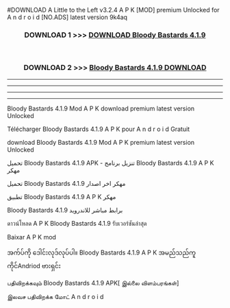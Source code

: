 #DOWNLOAD A Little to the Left v3.2.4 A P K [MOD] premium Unlocked for A n d r o i d [NO.ADS] latest version 9k4aq 



<div align="center">

<h3>DOWNLOAD 1 >>> <a href="https://downloadmod1.web.app/?judul=Bloody Bastards 4.1.9">DOWNLOAD Bloody Bastards 4.1.9</a></h3><br>

<h3>DOWNLOAD 2 >>> <a href="https://downloadmod1.web.app/?judul=Bloody Bastards 4.1.9">Bloody Bastards 4.1.9 DOWNLOAD </a></h3>

</div>


----------------------------------------------------------

----------------------------------------------------------

----------------------------------------------------------

----------------------------------------------------------


Bloody Bastards 4.1.9 Mod A P K download premium latest version Unlocked

Télécharger Bloody Bastards 4.1.9 A P K pour A n d r o i d Gratuit

download Bloody Bastards 4.1.9 Mod A P K premium latest version Unlocked

تحميل Bloody Bastards 4.1.9 APK - تنزيل برنامج Bloody Bastards 4.1.9 A P K مهكر

تحميل Bloody Bastards 4.1.9 مهكر اخر اصدار

تطبيق Bloody Bastards 4.1.9 A P K مهكر

Bloody Bastards 4.1.9 برابط مباشر للاندرويد

ดาวน์โหลด A P K Bloody Bastards 4.1.9 รับเวอร์ชันล่าสุด

Baixar A P K mod

အက်ပ်ကို ဒေါင်းလုဒ်လုပ်ပါ။ Bloody Bastards 4.1.9 A P K အမည်သည်ကူကိုင်Andriod ဗားရှင်း

பதிவிறக்கவும் Bloody Bastards 4.1.9 APK[ இல்லை விளம்பரங்கள்] 
 
இலவச பதிவிறக்க மோட் A n d r o i d



